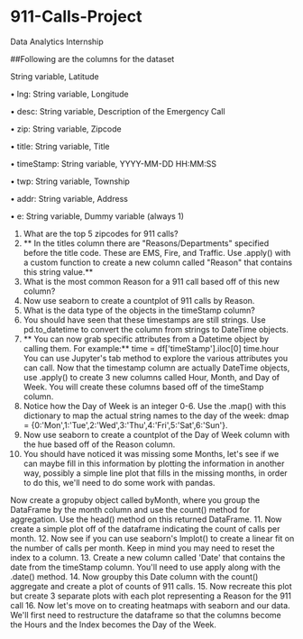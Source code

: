 # 911-Calls-Project
Data Analytics Internship

##Following are the columns for the dataset

String variable, Latitude

• lng: String variable, Longitude

• desc: String variable, Description of the Emergency Call

• zip: String variable, Zipcode

• title: String variable, Title

• timeStamp: String variable, YYYY-MM-DD HH:MM:SS

• twp: String variable, Township

• addr: String variable, Address

• e: String variable, Dummy variable (always 1)

1. What are the top 5 zipcodes for 911 calls?
2. ** In the titles column there are "Reasons/Departments" specified before the title code. These are EMS, Fire, and Traffic. Use .apply() with a custom function to    create a new column called "Reason" that contains this string value.**
3. What is the most common Reason for a 911 call based off of this new column?
4. Now use seaborn to create a countplot of 911 calls by Reason.
5. What is the data type of the objects in the timeStamp column?
6. You should have seen that these timestamps are still strings. Use pd.to_datetime to convert the column from strings to DateTime objects.
7. ** You can now grab specific attributes from a Datetime object by calling them. For example:** time = df['timeStamp'].iloc[0] time.hour
   You can use Jupyter's tab method to explore the various attributes you can call. Now that the timestamp column are actually DateTime objects, use .apply() to        create 3 new columns called Hour, Month, and Day of Week. You will create these columns based off of the timeStamp column.
8. Notice how the Day of Week is an integer 0-6. Use the .map() with this dictionary to map the actual string names to the day of the week:
   dmap = {0:'Mon',1:'Tue',2:'Wed',3:'Thu',4:'Fri',5:'Sat',6:'Sun'}.  
9. Now use seaborn to create a countplot of the Day of Week column with the hue based off of the Reason column.
10. You should have noticed it was missing some Months, let's see if we can maybe fill in this information by plotting the information in another way, possibly a    simple line plot that fills in the missing months, in order to do this, we'll need to do some work with pandas.

  Now create a gropuby object called byMonth, where you group the DataFrame by the month column and use the count() method for aggregation. Use the head() method   on this returned DataFrame.
11. Now create a simple plot off of the dataframe indicating the count of calls per month.
12. Now see if you can use seaborn's lmplot() to create a linear fit on the number of calls per month. Keep in mind you may need to reset the index to a column.
13. Create a new column called 'Date' that contains the date from the timeStamp column. You'll need to use apply along with the .date() method.
14. Now groupby this Date column with the count() aggregate and create a plot of counts of 911 calls.
15. Now recreate this plot but create 3 separate plots with each plot representing a Reason for the 911 call
16. Now let's move on to creating heatmaps with seaborn and our data. We'll first need to restructure the dataframe so that the columns become the Hours and the Index becomes the Day of the Week.

